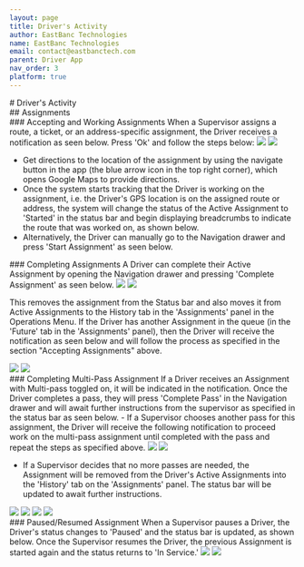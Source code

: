 ```yaml
---
layout: page
title: Driver's Activity
author: EastBanc Technologies
name: EastBanc Technologies
email: contact@eastbanctech.com
parent: Driver App
nav_order: 3
platform: true
---
```


<section id="Drivers-Activity" markdown="1">
# Driver's Activity<a name="Drivers-Activity"></a>

<section id="Assignments" markdown="1">
## Assignments<a name="Assignments"></a>

<section id="Accepting-and-Working-Assignments" markdown="1">
### Accepting and Working Assignments<a name="Accepting-and-Working-Assignments"></a>
When a Supervisor assigns a route, a ticket, or an address-specific assignment, the Driver receives a notification as seen below. Press 'Ok' and follow the steps below:

<img src="image/driver/accepting-assignments-ios.png" class="ios"/>
<img src="image/driver/accepting-assignments-android.png" class="android"/>

- Get directions to the location of the assignment by using the navigate button in the app (the blue arrow icon in the top right corner), which opens Google Maps to provide directions. 
- Once the system starts tracking that the Driver is working on the assignment, i.e. the Driver's GPS location is on the assigned route or address, the system will change the status of the Active Assignment to 'Started' in the status bar and begin displaying breadcrumbs to indicate the route that was worked on, as shown below. 
- Alternatively, the Driver can manually go to the Navigation drawer and press 'Start Assignment' as seen below. 
</section>

<section id="Completing-Assignments" markdown="1">
### Completing Assignments<a name="Completing-Assignments"></a> 
A Driver can complete their Active Assignment by opening the Navigation drawer and pressing 'Complete Assignment' as seen below.

<img src="image/driver/completing-assignment-ios.png" class="ios"/>
<img src="image/driver/completing-assignments-android.png" class="android"/>

This removes the assignment from the Status bar and also moves it from Active Assignments to the History tab in the 'Assignments' panel in the Operations Menu. If the Driver has another Assignment in the queue (in the 'Future' tab in the 'Assignments' panel), then the Driver will receive the notification as seen below and will follow the process as specified in the section "Accepting Assignments" above.

<img src="image/driver/completing-assignments1-ios.png" class="ios"/>
<img src="image/driver/completing-assignments1-android.png" class="android"/>
</section>

<section id="Completing-Multi-Pass-Assignment" markdown="1">
### Completing Multi-Pass Assignment<a name="Completing-Multi-Pass-Assignment"></a>
If a Driver receives an Assignment with Multi-pass toggled on, it will be indicated in the notification. Once the Driver completes a pass, they will press 'Complete Pass' in the Navigation drawer and will await further instructions from the supervisor as specified in the status bar as seen below. 
  - If a Supervisor chooses another pass for this assignment, the Driver will receive the following notification to proceed work on the multi-pass assignment until completed with the pass and repeat the steps as specified above.

<img src="image/driver/completing-multi-pass-ios.png" class="ios"/>
<img src="image/driver/completing-multi-pass-android.png" class="android"/>

  - If a Supervisor decides that no more passes are needed, the Assignment will be removed from the Driver's Active Assignments into the 'History' tab on the 'Assignments' panel. The status bar will be updated to await further instructions. 

<img src="image/driver/completing-multi-pass1-ios.png" class="ios"/>
<img src="image/driver/completing-multi-pass1-android.png" class="android"/>
<img src="image/driver/completing-multi-pass2-ios.png" class="ios"/>
<img src="image/driver/completing-multi-pass2-android.png" class="android"/>
</section>


<section id="PausedResumed-Assignment" markdown="1">
### Paused/Resumed Assignment<a name="Paused/Resumed-Assignment"></a>
When a Supervisor pauses a Driver, the Driver's status changes to 'Paused' and the status bar is updated, as shown below. Once the Supervisor resumes the Driver, the previous Assignment is started again and the status returns to 'In Service.'

<img src="image/driver/paused-resumed-assignment-ios.png" class="ios"/>
<img src="image/driver/paused-resumed-assignment-android.png" class="android"/>

</section>
</section>
</section>
